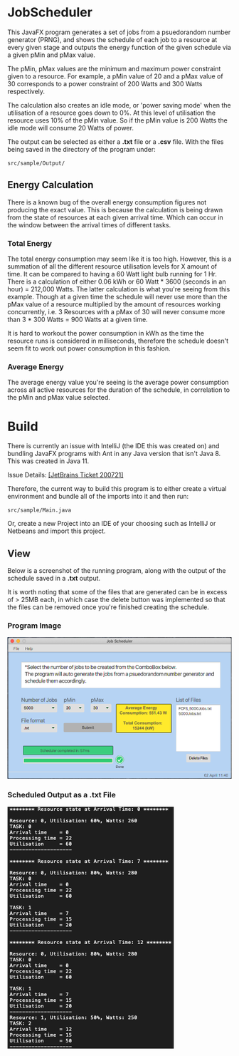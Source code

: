 # JobScheduler

This JavaFX program generates a set of jobs from a psuedorandom number generator (PRNG), and shows the schedule of
each job to a resource at every given stage and outputs the energy function of the given schedule via a given pMin and pMax value.

The pMin, pMax values are the minimum and maximum power constraint given to a resource. For example, a pMin value of 20 and a pMax value of 30 corresponds to a power constraint of 200 Watts and 300 Watts respectively.

The calculation also creates an idle mode, or 'power saving mode' when the utilisation of a resource goes down to 0%. At this level of utilisation the resource uses 10% of the pMin value. So if the pMin value is 200 Watts the idle mode will consume 20 Watts of power.

The output can be selected as either a __.txt__ file or a __.csv__ file. With the files being saved in the directory of the program under:
```
src/sample/Output/
```

## Energy Calculation
There is a known bug of the overall energy consumption figures not producing the exact value. This is because the calculation is being drawn from the state of resources at each given arrival time. Which can occur in the window between the arrival times of different tasks.

### Total Energy
The total energy consumption may seem like it is too high. However, this is a summation of all the different resource utilisation levels for X amount of time. It can be compared to having a 60 Watt light bulb running for 1 Hr. There is a calculation of either 0.06 kWh or 60 Watt * 3600 (seconds in an hour) = 212,000 Watts. The latter calculation is what you're seeing from this example. Though at a given time the schedule will never use more than the pMax value of a resource multiplied by the amount of resources working concurrently, i.e. 3 Resources with a pMax of 30 will never consume more than 3 * 300 Watts = 900 Watts at a given time.

It is hard to workout the power consumption in kWh as the time the resource runs is considered in milliseconds, therefore the schedule doesn't seem fit to work out power consumption in this fashion.

### Average Energy
The average energy value you're seeing is the average power consumption across all active resources for the duration of the schedule, in correlation to the pMin and pMax value selected.

# Build

There is currently an issue with IntelliJ (the IDE this was created on) and bundling JavaFX programs with Ant in any Java
version that isn't Java 8. This was created in Java 11.

Issue Details:
[[JetBrains Ticket 200721]](https://youtrack.jetbrains.com/issue/IDEA-200721?_ga=2.224905754.1868922875.1585741664-751629145.1585393092)

Therefore, the current way to build this program is to either create a virtual environment and bundle all of the imports
into it and then run:
```
src/sample/Main.java
```
Or, create a new Project into an IDE of your choosing such as IntelliJ or Netbeans and
import this project.


## View

Below is a screenshot of the running program, along with the output of the schedule saved in a __.txt__ output.

It is worth noting that some of the files that are generated can be in excess of > 25MB each, in which case the delete
button was implemented so that the files can be removed once you're finished creating the schedule.

### Program Image
![alt text][programImage] 

### Scheduled Output as a .txt File
![alt text][txtImage]


[txtImage]: Documentation/txtImage.png ".txt format"

[programImage]: Documentation/programImage.png "Output after scheduling 5000 jobs"
